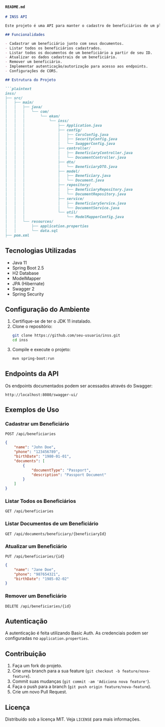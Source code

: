 #### `README.md`
```markdown
# INSS API

Este projeto é uma API para manter o cadastro de beneficiários de um plano de saúde, utilizando Java, Spring Boot e H2 Database.

## Funcionalidades

- Cadastrar um beneficiário junto com seus documentos.
- Listar todos os beneficiários cadastrados.
- Listar todos os documentos de um beneficiário a partir de seu ID.
- Atualizar os dados cadastrais de um beneficiário.
- Remover um beneficiário.
- Implementar autenticação/autorização para acesso aos endpoints.
- Configurações de CORS.

## Estrutura do Projeto

```plaintext
inss/
├── src/
│   ├── main/
│   │   ├── java/
│   │   │   └── com/
│   │   │       └── ekan/
│   │   │           └── inss/
│   │   │               ├── Application.java
│   │   │               ├── config/
│   │   │               │   ├── CorsConfig.java
│   │   │               │   ├── SecurityConfig.java
│   │   │               │   └── SwaggerConfig.java
│   │   │               ├── controller/
│   │   │               │   ├── BeneficiaryController.java
│   │   │               │   └── DocumentController.java
│   │   │               ├── dto/
│   │   │               │   └── BeneficiaryDTO.java
│   │   │               ├── model/
│   │   │               │   ├── Beneficiary.java
│   │   │               │   └── Document.java
│   │   │               ├── repository/
│   │   │               │   ├── BeneficiaryRepository.java
│   │   │               │   └── DocumentRepository.java
│   │   │               ├── service/
│   │   │               │   ├── BeneficiaryService.java
│   │   │               │   └── DocumentService.java
│   │   │               └── util/
│   │   │                   └── ModelMapperConfig.java
│   │   └── resources/
│   │       ├── application.properties
│   │       └── data.sql
├── pom.xml
```

## Tecnologias Utilizadas

- Java 11
- Spring Boot 2.5
- H2 Database
- ModelMapper
- JPA (Hibernate)
- Swagger 2
- Spring Security

## Configuração do Ambiente

1. Certifique-se de ter o JDK 11 instalado.
2. Clone o repositório:
    ```sh
    git clone https://github.com/seu-usuario/inss.git
    cd inss
    ```
3. Compile e execute o projeto:
    ```sh
    mvn spring-boot:run
    ```

## Endpoints da API

Os endpoints documentados podem ser acessados através do Swagger:

```
http://localhost:8080/swagger-ui/
```

## Exemplos de Uso

### Cadastrar um Beneficiário

`POST /api/beneficiaries`

```json
{
    "name": "John Doe",
    "phone": "123456789",
    "birthDate": "1980-01-01",
    "documents": [
        {
            "documentType": "Passport",
            "description": "Passport Document"
        }
    ]
}
```

### Listar Todos os Beneficiários

`GET /api/beneficiaries`

### Listar Documentos de um Beneficiário

`GET /api/documents/beneficiary/{beneficiaryId}`

### Atualizar um Beneficiário

`PUT /api/beneficiaries/{id}`

```json
{
    "name": "Jane Doe",
    "phone": "987654321",
    "birthDate": "1985-02-02"
}
```

### Remover um Beneficiário

`DELETE /api/beneficiaries/{id}`

## Autenticação

A autenticação é feita utilizando Basic Auth. As credenciais podem ser configuradas no `application.properties`.

## Contribuição

1. Faça um fork do projeto.
2. Crie uma branch para a sua feature (`git checkout -b feature/nova-feature`).
3. Commit suas mudanças (`git commit -am 'Adiciona nova feature'`).
4. Faça o push para a branch (`git push origin feature/nova-feature`).
5. Crie um novo Pull Request.

## Licença

Distribuído sob a licença MIT. Veja `LICENSE` para mais informações.
```
